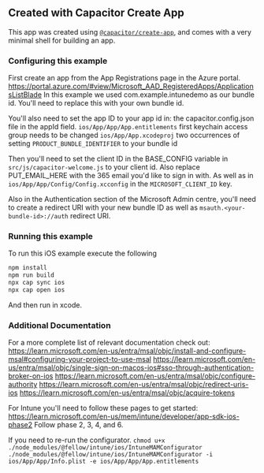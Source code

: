 ## Created with Capacitor Create App

This app was created using [`@capacitor/create-app`](https://github.com/ionic-team/create-capacitor-app),
and comes with a very minimal shell for building an app.

### Configuring this example

First create an app from the App Registrations page in the Azure portal.
https://portal.azure.com/#view/Microsoft_AAD_RegisteredApps/ApplicationsListBlade
In this example we used com.example.intunedemo as our bundle id. You'll need to replace this with your own bundle id.

You'll also need to set the app ID to your app id in:
the capacitor.config.json file in the appId field.
`ios/App/App/App.entitlements` first keychain access group needs to be changed
`ios/App/App.xcodeproj` two occurrences of setting `PRODUCT_BUNDLE_IDENTIFIER` to your bundle id

Then you'll need to set the client ID in the BASE_CONFIG variable in `src/js/capacitor-welcome.js` to your client id.
Also replace PUT_EMAIL_HERE with the 365 email you'd like to sign in with.
As well as in `ios/App/App/Config/Config.xcconfig` in the `MICROSOFT_CLIENT_ID` key.

Also in the Authentication section of the Microsoft Admin centre, you'll need to create a redirect URI
with your new bundle ID as well as `msauth.<your-bundle-id>://auth` redirect URI.

### Running this example

To run this iOS example execute the following

```bash
npm install
npm run build
npx cap sync ios
npx cap open ios
```

And then run in xcode.


### Additional Documentation

For a more complete list of relevant documentation check out:
https://learn.microsoft.com/en-us/entra/msal/objc/install-and-configure-msal#configuring-your-project-to-use-msal
https://learn.microsoft.com/en-us/entra/msal/objc/single-sign-on-macos-ios#sso-through-authentication-broker-on-ios
https://learn.microsoft.com/en-us/entra/msal/objc/configure-authority
https://learn.microsoft.com/en-us/entra/msal/objc/redirect-uris-ios
https://learn.microsoft.com/en-us/entra/msal/objc/acquire-tokens

For Intune you'll need to follow these pages to get started:
https://learn.microsoft.com/en-us/mem/intune/developer/app-sdk-ios-phase2
Follow phase 2, 3, 4, and 6.

If you need to re-run the configurator.
`chmod u+x ./node_modules/@fellow/intune/ios/IntuneMAMConfigurator`
`./node_modules/@fellow/intune/ios/IntuneMAMConfigurator -i ios/App/App/Info.plist -e ios/App/App/App.entitlements`